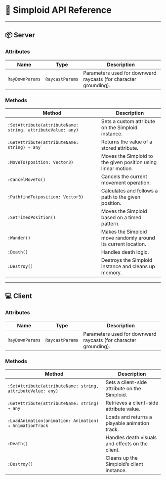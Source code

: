 # 🧩 Simploid API Reference

---

## 📦 Server

### **Attributes**
| Name | Type | Description |
|------|------|--------------|
| `RayDownParams` | `RaycastParams` | Parameters used for downward raycasts (for character grounding). |

### **Methods**
| Method | Description |
|---------|--------------|
| `:SetAttribute(attributeName: string, attributeValue: any)` | Sets a custom attribute on the Simploid instance. |
| `:GetAttribute(attributeName: string) → any` | Returns the value of a stored attribute. |
| `:MoveTo(position: Vector3)` | Moves the Simploid to the given position using linear motion. |
| `:CancelMoveTo()` | Cancels the current movement operation. |
| `:PathfindTo(position: Vector3)` | Calculates and follows a path to the given position. |
| `:SetTimedPosition()` | Moves the Simploid based on a timed pattern. |
| `:Wander()` | Makes the Simploid move randomly around its current location. |
| `:Death()` | Handles death logic. |
| `:Destroy()` | Destroys the Simploid instance and cleans up memory. |


---

## 💻 Client

### **Attributes**
| Name | Type | Description |
|------|------|--------------|
| `RayDownParams` | `RaycastParams` | Parameters used for downward raycasts (for character grounding). |

### **Methods**
| Method | Description |
|---------|--------------|
| `:SetAttribute(attributeName: string, attributeValue: any)` | Sets a client-side attribute on the Simploid. |
| `:GetAttribute(attributeName: string) → any` | Retrieves a client-side attribute value. |
| `:LoadAnimation(animation: Animation) → AnimationTrack` | Loads and returns a playable animation track. |
| `:Death()` | Handles death visuals and effects on the client. |
| `:Destroy()` | Cleans up the Simploid’s client instance. |

